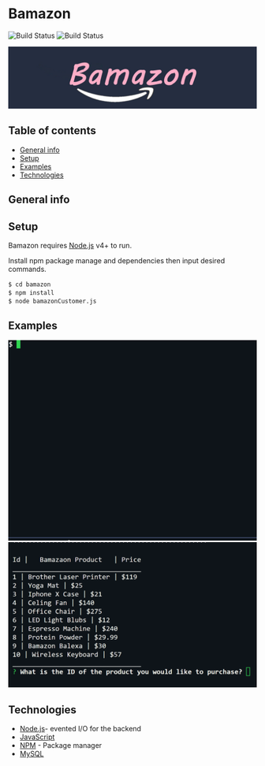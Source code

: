 # Bamazon

![Build Status](https://img.shields.io/badge/build-passing-brightgreen.svg)
![Build Status](https://img.shields.io/badge/npm%20package-4.2.0-brightgreen.svg)

![bamazon](Images/logon.jpg)
>

## Table of contents

* [General info](#general-info)
* [Setup](#setup)
* [Examples](#examples)
* [Technologies](#technologies)

## General info



## Setup

Bamazon requires [Node.js](https://nodejs.org/) v4+ to run.

Install npm package manage and dependencies then input desired commands.

```sh
$ cd bamazon
$ npm install
$ node bamazonCustomer.js
```

## Examples

![Example screenshot](Images/products.gif)
![Example screenshot](Images/purchase.gif)



## Technologies

* [Node.js](https://nodejs.org/)- evented I/O for the backend
* [JavaScript](https://www.javascript.com/)
* [NPM](https://www.npmjs.com/) - Package manager
* [MySQL](https://www.mysql.com/) 
